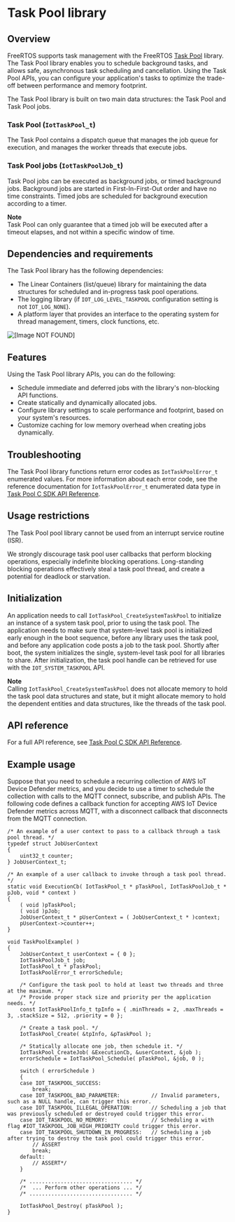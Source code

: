 # Task Pool library<a name="task-pool"></a>

## Overview<a name="freertos-task-pool-overview"></a>

FreeRTOS supports task management with the FreeRTOS [Task Pool](https://docs.aws.amazon.com/freertos/latest/lib-ref/c-sdk/taskpool/index.html) library\. The Task Pool library enables you to schedule background tasks, and allows safe, asynchronous task scheduling and cancellation\. Using the Task Pool APIs, you can configure your application's tasks to optimize the trade\-off between performance and memory footprint\.

The Task Pool library is built on two main data structures: the Task Pool and Task Pool jobs\.

### Task Pool \(`IotTaskPool_t`\)<a name="w19aac17c17c15b3b7"></a>

The Task Pool contains a dispatch queue that manages the job queue for execution, and manages the worker threads that execute jobs\.

### Task Pool jobs \(`IotTaskPoolJob_t`\)<a name="w19aac17c17c15b3b9"></a>

Task Pool jobs can be executed as background jobs, or timed background jobs\. Background jobs are started in First\-In\-First\-Out order and have no time constraints\. Timed jobs are scheduled for background execution according to a timer\.

**Note**  
Task Pool can only guarantee that a timed job will be executed after a timeout elapses, and not within a specific window of time\.

## Dependencies and requirements<a name="freertos-task-pool-dependencies"></a>

The Task Pool library has the following dependencies:
+ The Linear Containers \(list/queue\) library for maintaining the data structures for scheduled and in\-progress task pool operations\.
+ The logging library \(if `IOT_LOG_LEVEL_TASKPOOL` configuration setting is not `IOT_LOG_NONE`\)\.
+ A platform layer that provides an interface to the operating system for thread management, timers, clock functions, etc\.

![\[Image NOT FOUND\]](http://docs.aws.amazon.com/freertos/latest/userguide/images/task-pool-dependencies.png)

## Features<a name="freertos-task-pool-features"></a>

Using the Task Pool library APIs, you can do the following:
+ Schedule immediate and deferred jobs with the library's non\-blocking API functions\.
+ Create statically and dynamically allocated jobs\.
+ Configure library settings to scale performance and footprint, based on your system's resources\.
+ Customize caching for low memory overhead when creating jobs dynamically\.

## Troubleshooting<a name="freertos-task-pool-troubleshooting"></a>

The Task Pool library functions return error codes as `IotTaskPoolError_t` enumerated values\. For more information about each error code, see the reference documentation for `IotTaskPoolError_t` enumerated data type in [Task Pool C SDK API Reference](https://docs.aws.amazon.com/freertos/latest/lib-ref/c-sdk/taskpool/index.html)\.

## Usage restrictions<a name="freertos-task-pool-restrictions"></a>

The Task Pool pool library cannot be used from an interrupt service routine \(ISR\)\.

We strongly discourage task pool user callbacks that perform blocking operations, especially indefinite blocking operations\. Long\-standing blocking operations effectively steal a task pool thread, and create a potential for deadlock or starvation\.

## Initialization<a name="freertos-task-pool-initialization"></a>

An application needs to call `IotTaskPool_CreateSystemTaskPool` to initialize an instance of a system task pool, prior to using the task pool\. The application needs to make sure that system\-level task pool is initialized early enough in the boot sequence, before any library uses the task pool, and before any application code posts a job to the task pool\. Shortly after boot, the system initializes the single, system\-level task pool for all libraries to share\. After initialization, the task pool handle can be retrieved for use with the `IOT_SYSTEM_TASKPOOL` API\.

**Note**  
Calling `IotTaskPool_CreateSystemTaskPool` does not allocate memory to hold the task pool data structures and state, but it might allocate memory to hold the dependent entities and data structures, like the threads of the task pool\.

## API reference<a name="freertos-task-pool-api"></a>

For a full API reference, see [Task Pool C SDK API Reference](https://docs.aws.amazon.com/freertos/latest/lib-ref/c-sdk/taskpool/index.html)\.

## Example usage<a name="freertos-task-pool-example"></a>

Suppose that you need to schedule a recurring collection of AWS IoT Device Defender metrics, and you decide to use a timer to schedule the collection with calls to the MQTT connect, subscribe, and publish APIs\. The following code defines a callback function for accepting AWS IoT Device Defender metrics across MQTT, with a disconnect callback that disconnects from the MQTT connection\.

```
/* An example of a user context to pass to a callback through a task pool thread. */
typedef struct JobUserContext
{
    uint32_t counter;
} JobUserContext_t;
 
/* An example of a user callback to invoke through a task pool thread. */
static void ExecutionCb( IotTaskPool_t * pTaskPool, IotTaskPoolJob_t * pJob, void * context )
{
    ( void )pTaskPool;
    ( void )pJob;
    JobUserContext_t * pUserContext = ( JobUserContext_t * )context;
    pUserContext->counter++;
}
 
void TaskPoolExample( )
{
    JobUserContext_t userContext = { 0 };
    IotTaskPoolJob_t job;
    IotTaskPool_t * pTaskPool;
    IotTaskPoolError_t errorSchedule;
 
    /* Configure the task pool to hold at least two threads and three at the maximum. */
    /* Provide proper stack size and priority per the application needs. */
    const IotTaskPoolInfo_t tpInfo = { .minThreads = 2, .maxThreads = 3, .stackSize = 512, .priority = 0 };
 
    /* Create a task pool. */
    IotTaskPool_Create( &tpInfo, &pTaskPool );
 
    /* Statically allocate one job, then schedule it. */
    IotTaskPool_CreateJob( &ExecutionCb, &userContext, &job );   
    errorSchedule = IotTaskPool_Schedule( pTaskPool, &job, 0 );
 
    switch ( errorSchedule )
    {
    case IOT_TASKPOOL_SUCCESS:
        break;
    case IOT_TASKPOOL_BAD_PARAMETER:          // Invalid parameters, such as a NULL handle, can trigger this error.
    case IOT_TASKPOOL_ILLEGAL_OPERATION:      // Scheduling a job that was previously scheduled or destroyed could trigger this error.
    case IOT_TASKPOOL_NO_MEMORY:              // Scheduling a with flag #IOT_TASKPOOL_JOB_HIGH_PRIORITY could trigger this error.
    case IOT_TASKPOOL_SHUTDOWN_IN_PROGRESS:   // Scheduling a job after trying to destroy the task pool could trigger this error.
        // ASSERT
        break;
    default:
        // ASSERT*/
    }
 
    /* ................................. */
    /*  ... Perform other operations ... */
    /* ................................. */
 
    IotTaskPool_Destroy( pTaskPool );
}
```